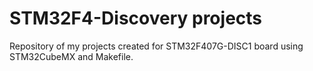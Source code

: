 # STM32F4-Discovery projects

Repository of my projects created for STM32F407G-DISC1 board using STM32CubeMX and Makefile.